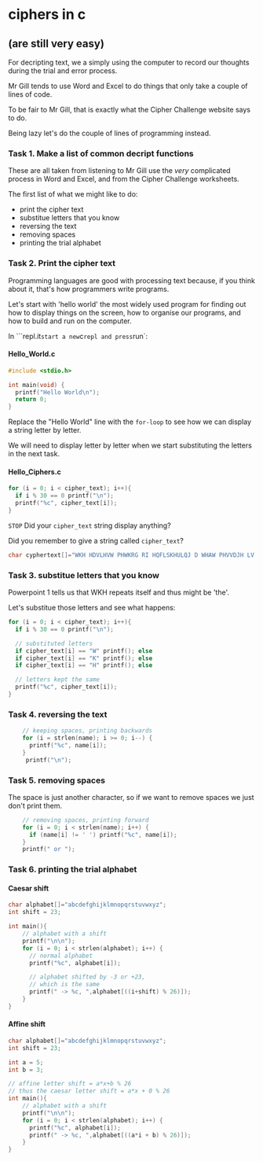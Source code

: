 # ciphers in c
## (are still very easy)

For decripting text, we a simply using the computer to record 
our thoughts during the trial and error process.

Mr Gill tends to use Word and Excel to do things that only
take a couple of lines of code.

To be fair to Mr Gill, that is exactly what the Cipher Challenge
website says to do.

Being lazy let's do the couple of lines of programming instead.

### Task 1. Make a list of common decript functions  

These are all taken from listening to Mr Gill use the *very*
 complicated process in Word and Excel, and from the Cipher 
 Challenge worksheets.

The first list of what we might like to do:   
* print the cipher text   
* substitue letters that you know   
* reversing the text   
* removing spaces   
* printing the trial alphabet    

### Task 2. Print the cipher text

Programming languages are good with processing text because, 
if you think about it, that's how programmers write programs.

Let's start with 'hello world' the most widely used program
for finding out how to display things on the screen, how to 
organise our programs, and how to build and run on the computer.

In ```repl.it` start a new `c` repl and press `run`:

#### Hello_World.c 
```c
#include <stdio.h>

int main(void) {
  printf("Hello World\n");
  return 0;
}
```

Replace the "Hello World" line with the `for-loop` to see 
how we can display a string letter by letter.

We will need to display letter by letter when we start 
substituting the letters in the next task.

#### Hello_Ciphers.c 
```c
for (i = 0; i < cipher_text); i++){
  if i % 30 == 0 printf("\n");
  printf("%c", cipher_text[i]);
}
```

`STOP` Did your `cipher_text` string display anything?

Did you remember to give a string called `cipher_text`?

```c
char cyphertext[]="WKH HDVLHVW PHWKRG RI HQFLSKHULQJ D WHAW PHVVDJH LV WR UHSODFH HDFK FKDUDFWHU EB DQRWKHU XVLQJ D ILAHG UXOH, VR IRU HADPSOH HYHUB OHWWHU D PDB EH UHSODFHG EB G, DQG HYHUB OHWWHU E EB WKH OHWWHU H DQG VR RQ.";
```
### Task 3. substitue letters that you know   

Powerpoint 1 tells us that WKH repeats itself and 
thus might be 'the'.

Let's substitue those letters and see what happens:


```c
for (i = 0; i < cipher_text); i++){
  if i % 30 == 0 printf("\n");

  // substituted letters
  if cipher_text[i] == "W" printf(); else
  if cipher_text[i] == "K" printf(); else
  if cipher_text[i] == "H" printf(); else

  // letters kept the same
  printf("%c", cipher_text[i]);
}
```

### Task 4. reversing the text   

```c
    // keeping spaces, printing backwards
    for (i = strlen(name); i >= 0; i--) {
      printf("%c", name[i]);
    }
     printf("\n");
```

### Task 5. removing spaces   

The space is just another character, so if we want to remove 
spaces we just don't print them.

```c
    // removing spaces, printing forward
    for (i = 0; i < strlen(name); i++) {
      if (name[i] != ' ') printf("%c", name[i]);
    }
    printf(" or ");
```

### Task 6. printing the trial alphabet    

#### Caesar shift

```c
char alphabet[]="abcdefghijklmnopqrstuvwxyz";
int shift = 23; 

int main(){
    // alphabet with a shift
    printf("\n\n");
    for (i = 0; i < strlen(alphabet); i++) {
      // normal alphabet
      printf("%c", alphabet[i]);

      // alphabet shifted by -3 or +23, 
      // which is the same
      printf(" -> %c, ",alphabet[((i+shift) % 26)]);
    }
}
```

#### Affine shift

```c
char alphabet[]="abcdefghijklmnopqrstuvwxyz";
int shift = 23; 

int a = 5;
int b = 3;

// affine letter shift = a*x+b % 26
// thus the caesar letter shift = a*x + 0 % 26
int main(){
    // alphabet with a shift
    printf("\n\n");
    for (i = 0; i < strlen(alphabet); i++) {
      printf("%c", alphabet[i]);
      printf(" -> %c, ",alphabet[((a*i + b) % 26)]);
    }
}
```


